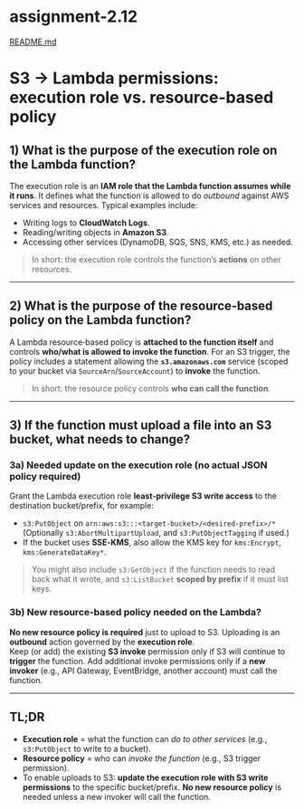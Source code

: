 # assignment-2.12

[README.md](https://github.com/user-attachments/files/22385633/README.md)
# S3 → Lambda permissions: execution role vs. resource-based policy

## 1) What is the purpose of the **execution role** on the Lambda function?
The execution role is an **IAM role that the Lambda function assumes while it runs**. It defines what the function is allowed to do *outbound* against AWS services and resources. Typical examples include:
- Writing logs to **CloudWatch Logs**.
- Reading/writing objects in **Amazon S3**.
- Accessing other services (DynamoDB, SQS, SNS, KMS, etc.) as needed.

> In short: the execution role controls the function’s **actions** on other resources.

---

## 2) What is the purpose of the **resource‑based policy** on the Lambda function?
A Lambda resource‑based policy is **attached to the function itself** and controls **who/what is allowed to invoke the function**. For an S3 trigger, the policy includes a statement allowing the **`s3.amazonaws.com`** service (scoped to your bucket via `SourceArn`/`SourceAccount`) to **invoke** the function.

> In short: the resource policy controls **who can call the function**.

---

## 3) If the function must **upload a file into an S3 bucket**, what needs to change?

### 3a) Needed update on the **execution role** (no actual JSON policy required)
Grant the Lambda execution role **least‑privilege S3 write access** to the destination bucket/prefix, for example:
- `s3:PutObject` on `arn:aws:s3:::<target-bucket>/<desired-prefix>/*`  
  (Optionally `s3:AbortMultipartUpload`, and `s3:PutObjectTagging` if used.)
- If the bucket uses **SSE‑KMS**, also allow the KMS key for `kms:Encrypt`, `kms:GenerateDataKey*`.

> You might also include `s3:GetObject` if the function needs to read back what it wrote, and `s3:ListBucket` **scoped by prefix** if it must list keys.

### 3b) New **resource‑based policy** needed on the Lambda?
**No new resource policy is required** just to upload to S3. Uploading is an **outbound** action governed by the **execution role**.  
Keep (or add) the existing **S3 invoke** permission only if S3 will continue to **trigger** the function. Add additional invoke permissions only if a **new invoker** (e.g., API Gateway, EventBridge, another account) must call the function.

---

## TL;DR
- **Execution role** = what the function can *do to other services* (e.g., `s3:PutObject` to write to a bucket).
- **Resource policy** = who can *invoke the function* (e.g., S3 trigger permission).  
- To enable uploads to S3: **update the execution role with S3 write permissions** to the specific bucket/prefix. **No new resource policy** is needed unless a new invoker will call the function.
